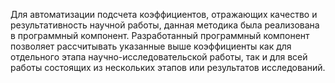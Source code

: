 Для автоматизации подсчета коэффициентов, отражающих качество и результативность научной работы, данная методика была реализована в программный компонент. Разработанный программный компонент позволяет рассчитывать указанные выше коэффициенты как для отдельного этапа научно-исследовательской работы, так и для всей работы состоящих из нескольких этапов или результатов исследований.
